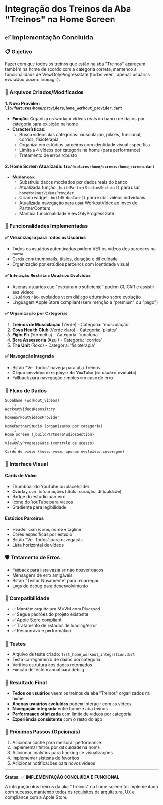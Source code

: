 # Integração dos Treinos da Aba "Treinos" na Home Screen

## ✅ Implementação Concluída

### 📋 Objetivo
Fazer com que todos os treinos que estão na aba "Treinos" apareçam também na home de acordo com a categoria correta, mantendo a funcionalidade de ViewOnlyProgressGate (todos veem, apenas usuários evoluídos podem interagir).

### 🔧 Arquivos Criados/Modificados

#### 1. **Novo Provider: `lib/features/home/providers/home_workout_provider.dart`**
- **Função**: Organiza os workout videos reais do banco de dados por categoria para exibição na home
- **Características**:
  - Busca vídeos das categorias: musculação, pilates, funcional, corrida, fisioterapia
  - Organiza em estúdios parceiros com identidade visual específica
  - Limita a 4 vídeos por categoria na home (para performance)
  - Tratamento de erros robusto

#### 2. **Home Screen Atualizada: `lib/features/home/screens/home_screen.dart`**
- **Mudanças**:
  - Substituiu dados mockados por dados reais do banco
  - Atualizada função `_buildPartnerStudiosSection()` para usar `homeWorkoutVideosProvider`
  - Criado widget `_buildVideoCard()` para exibir vídeos individuais
  - Atualizada navegação para usar WorkoutVideo ao invés de PartnerContent
  - Mantida funcionalidade ViewOnlyProgressGate

### 🎯 Funcionalidades Implementadas

#### ✅ **Visualização para Todos os Usuários**
- Todos os usuários autenticados podem VER os vídeos dos parceiros na home
- Cards com thumbnails, títulos, duração e dificuldade
- Organização por estúdios parceiros com identidade visual

#### ✅ **Interação Restrita a Usuários Evoluídos**
- Apenas usuários que "evoluíram o suficiente" podem CLICAR e assistir aos vídeos
- Usuários não-evoluídos veem diálogo educativo sobre evolução
- Linguagem Apple Store compliant (sem menção a "premium" ou "pago")

#### ✅ **Organização por Categorias**
1. **Treinos de Musculação** (Verde) - Categoria: 'musculação'
2. **Goya Health Club** (Verde claro) - Categoria: 'pilates' 
3. **Fight Fit** (Vermelho) - Categoria: 'funcional'
4. **Bora Assessoria** (Azul) - Categoria: 'corrida'
5. **The Unit** (Roxo) - Categoria: 'fisioterapia'

#### ✅ **Navegação Integrada**
- Botão "Ver Todos" navega para aba Treinos
- Clique em vídeo abre player do YouTube (se usuário evoluído)
- Fallback para navegação simples em caso de erro

### 🔄 Fluxo de Dados

```
Supabase (workout_videos) 
    ↓
WorkoutVideosRepository 
    ↓
homeWorkoutVideosProvider 
    ↓
HomePartnerStudio (organizados por categoria)
    ↓
Home Screen (_buildPartnerStudiosSection)
    ↓
ViewOnlyProgressGate (controle de acesso)
    ↓
Cards de vídeo (todos veem, apenas evoluídos interagem)
```

### 🎨 Interface Visual

#### **Cards de Vídeo**
- Thumbnail do YouTube ou placeholder
- Overlay com informações (título, duração, dificuldade)
- Badge do estúdio parceiro
- Ícone do YouTube para vídeos
- Gradiente para legibilidade

#### **Estúdios Parceiros**
- Header com ícone, nome e tagline
- Cores específicas por estúdio
- Botão "Ver Todos" para navegação
- Lista horizontal de vídeos

### 🛡️ Tratamento de Erros
- Fallback para lista vazia se não houver dados
- Mensagens de erro amigáveis
- Botão "Tentar Novamente" para recarregar
- Logs de debug para desenvolvimento

### 📱 Compatibilidade
- ✅ Mantém arquitetura MVVM com Riverpod
- ✅ Segue padrões do projeto existente
- ✅ Apple Store compliant
- ✅ Tratamento de estados de loading/error
- ✅ Responsivo e performático

### 🧪 Testes
- Arquivo de teste criado: `test_home_workout_integration.dart`
- Testa carregamento de dados por categoria
- Verifica estrutura dos dados retornados
- Função de teste manual para debug

### 🚀 Resultado Final
- **Todos os usuários** veem os treinos da aba "Treinos" organizados na home
- **Apenas usuários evoluídos** podem interagir com os vídeos
- **Navegação integrada** entre home e aba treinos
- **Performance otimizada** com limite de vídeos por categoria
- **Experiência consistente** com o resto do app

### 📝 Próximos Passos (Opcionais)
1. Adicionar cache para melhorar performance
2. Implementar filtros por dificuldade na home
3. Adicionar analytics para tracking de visualizações
4. Implementar sistema de favoritos
5. Adicionar notificações para novos vídeos

---

**Status**: ✅ **IMPLEMENTAÇÃO CONCLUÍDA E FUNCIONAL**

A integração dos treinos da aba "Treinos" na home screen foi implementada com sucesso, mantendo todos os requisitos de arquitetura, UX e compliance com a Apple Store. 